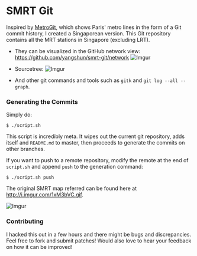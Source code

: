 SMRT Git
==

Inspired by [MetroGit](https://github.com/vbarbaresi/MetroGit), which shows Paris' metro lines in the form of a Git commit history, I created a Singaporean version. This Git repository contains all the MRT stations in Singapore (excluding LRT).

- They can be visualized in the GitHub network view: https://github.com/yangshun/smrt-git/network
  ![Imgur](http://i.imgur.com/ZUBRz0S.png)

- Sourcetree:
  ![Imgur](http://i.imgur.com/Js00Ub7.png)

- And other git commands and tools such as `gitk` and `git log --all --graph`.

### Generating the Commits

Simply do:
```
$ ./script.sh
```

This script is incredibly meta. It wipes out the current git repository, adds itself and `README.md` to master, then proceeds to generate the commits on other branches. 

If you want to push to a remote repository, modify the remote at the end of `script.sh` and append `push` to the generation command:
```
$ ./script.sh push
```

The original SMRT map referred can be found here at http://i.imgur.com/1xM3bVC.gif.

![Imgur](http://i.imgur.com/1xM3bVC.gif)

### Contributing

I hacked this out in a few hours and there might be bugs and discrepancies. Feel free to fork and submit patches!
Would also love to hear your feedback on how it can be improved!
